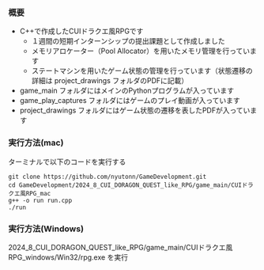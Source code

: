 ### 概要
* C++で作成したCUIドラクエ風RPGです
  * １週間の短期インターンシップの提出課題として作成しました
  * メモリアロケーター（Pool Allocator）を用いたメモリ管理を行っています
  * ステートマシンを用いたゲーム状態の管理を行っています（状態遷移の詳細は project_drawings フォルダのPDFに記載）
* game_main フォルダにはメインのPythonプログラムが入っています
* game_play_captures フォルダにはゲームのプレイ動画が入っています
* project_drawings フォルダにはゲーム状態の遷移を表したPDFが入っています

### 実行方法(mac)
ターミナルで以下のコードを実行する
```
git clone https://github.com/nyutonn/GameDevelopment.git
cd GameDevelopment/2024_8_CUI_DORAGON_QUEST_like_RPG/game_main/CUIドラクエ風RPG_mac
g++ -o run run.cpp
./run
```

### 実行方法(Windows)
2024_8_CUI_DORAGON_QUEST_like_RPG/game_main/CUIドラクエ風RPG_windows/Win32/rpg.exe を実行
